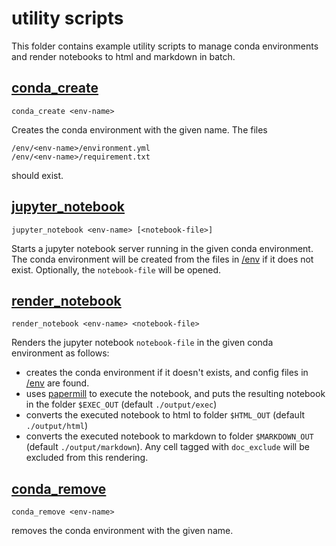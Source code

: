 # utility scripts

This folder contains example utility scripts to manage conda environments and 
render notebooks to html and markdown in batch.

## [conda_create](conda_create)

`conda_create <env-name>` 

Creates the conda environment with the given name. The files
```
/env/<env-name>/environment.yml
/env/<env-name>/requirement.txt 
```
should exist.

## [jupyter_notebook](jupyter_notebook)
`jupyter_notebook <env-name> [<notebook-file>]`

Starts a jupyter notebook server running in the given conda environment. 
The conda environment will be created from the files in [/env](../env) if it does not exist.
Optionally, the `notebook-file` will be opened.

## [render_notebook](render_notebook)

`render_notebook <env-name> <notebook-file>`

Renders the jupyter notebook `notebook-file` in the given conda environment as follows:
* creates the conda environment if it doesn't exists, and config files in [/env](../env) are found.
* uses [papermill](https://papermill.readthedocs.io/en/latest/) to execute the notebook, and puts the resulting notebook in the folder `$EXEC_OUT` (default `./output/exec`)
* converts the executed notebook to html to folder `$HTML_OUT` (default `./output/html`) 
* converts the executed notebook to markdown to folder `$MARKDOWN_OUT` (default `./output/markdown`). Any cell tagged with `doc_exclude` will be excluded from this rendering.

## [conda_remove](conda_remove)

`conda_remove <env-name>` 

removes the conda environment with the given name.

